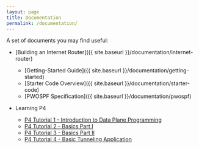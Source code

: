 ```yaml
---
layout: page
title: Documentation
permalink: /documentation/
---
```


A set of documents you may find useful:

* [Building an Internet Router]({{ site.baseurl }}/documentation/internet-router)

    * [Getting-Started Guide]({{ site.baseurl }}/documentation/getting-started)
    * [Starter Code Overview]({{ site.baseurl }}/documentation/starter-code)
    * [PWOSPF Specification]({{ site.baseurl }}/documentation/pwospf)
    
* Learning P4

    * [P4 Tutorial 1 - Introduction to Data Plane Programming](https://www.youtube.com/watch?v=4w-jEr99pBE&feature=youtu.be)
    * [P4 Tutorial 2 - Basics Part I](https://www.youtube.com/watch?v=cvDtVobw9wE)
    * [P4 Tutorial 3 - Basics Part II](https://www.youtube.com/watch?v=6LXtneLfAPI)
    * [P4 Tutorial 4 - Basic Tunneling Application](https://www.youtube.com/watch?v=KlEi87XYMBE)

